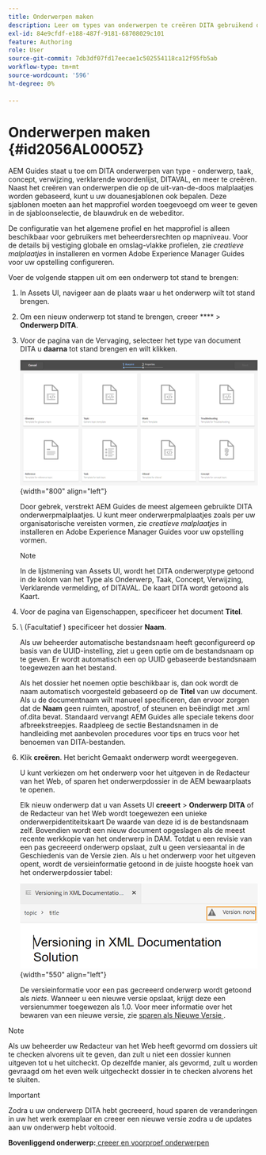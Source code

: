 ```yaml
---
title: Onderwerpen maken
description: Leer om types van onderwerpen te creëren DITA gebruikend douanesjablonen in de Webredacteur van AEM Guides.
exl-id: 84e9cfdf-e188-487f-9181-68708029c101
feature: Authoring
role: User
source-git-commit: 7db3df07fd17eecae1c502554118ca12f95fb5ab
workflow-type: tm+mt
source-wordcount: '596'
ht-degree: 0%

---
```


# Onderwerpen maken {#id2056AL00O5Z}

AEM Guides staat u toe om DITA onderwerpen van type - onderwerp, taak, concept, verwijzing, verklarende woordenlijst, DITAVAL, en meer te creëren. Naast het creëren van onderwerpen die op de uit-van-de-doos malplaatjes worden gebaseerd, kunt u uw douanesjablonen ook bepalen. Deze sjablonen moeten aan het mapprofiel worden toegevoegd om weer te geven in de sjabloonselectie, de blauwdruk en de webeditor.

De configuratie van het algemene profiel en het mapprofiel is alleen beschikbaar voor gebruikers met beheerdersrechten op mapniveau. Voor de details bij vestiging globale en omslag-vlakke profielen, zie *creatieve malplaatjes* in installeren en vormen Adobe Experience Manager Guides voor uw opstelling configureren.

Voer de volgende stappen uit om een onderwerp tot stand te brengen:

1. In Assets UI, navigeer aan de plaats waar u het onderwerp wilt tot stand brengen.

1. Om een nieuw onderwerp tot stand te brengen, creeer **** \> **Onderwerp DITA**.

1. Voor de pagina van de Vervaging, selecteer het type van document DITA u **daarna** tot stand brengen en wilt klikken.

   ![](images/create_dita_topic.png){width="800" align="left"}

   Door gebrek, verstrekt AEM Guides de meest algemeen gebruikte DITA onderwerpmalplaatjes. U kunt meer onderwerpmalplaatjes zoals per uw organisatorische vereisten vormen, zie *creatieve malplaatjes* in installeren en Adobe Experience Manager Guides voor uw opstelling vormen.

   >[!NOTE]
   >
   > In de lijstmening van Assets UI, wordt het DITA onderwerptype getoond in de kolom van het Type als Onderwerp, Taak, Concept, Verwijzing, Verklarende vermelding, of DITAVAL. De kaart DITA wordt getoond als Kaart.

1. Voor de pagina van Eigenschappen, specificeer het document **Titel**.

1. \ (Facultatief \) specificeer het dossier **Naam**.

   Als uw beheerder automatische bestandsnaam heeft geconfigureerd op basis van de UUID-instelling, ziet u geen optie om de bestandsnaam op te geven. Er wordt automatisch een op UUID gebaseerde bestandsnaam toegewezen aan het bestand.

   Als het dossier het noemen optie beschikbaar is, dan ook wordt de naam automatisch voorgesteld gebaseerd op de **Titel** van uw document. Als u de documentnaam wilt manueel specificeren, dan ervoor zorgen dat de **Naam** geen ruimten, apostrof, of steunen en beëindigt met .xml of.dita bevat. Standaard vervangt AEM Guides alle speciale tekens door afbreekstreepjes. Raadpleeg de sectie Bestandsnamen in de handleiding met aanbevolen procedures voor tips en trucs voor het benoemen van DITA-bestanden.

1. Klik **creëren**. Het bericht Gemaakt onderwerp wordt weergegeven.

   U kunt verkiezen om het onderwerp voor het uitgeven in de Redacteur van het Web, of sparen het onderwerpdossier in de AEM bewaarplaats te openen.

   Elk nieuw onderwerp dat u van Assets UI **creeert** \> **Onderwerp DITA** of de Redacteur van het Web wordt toegewezen een unieke onderwerpidentiteitskaart De waarde van deze id is de bestandsnaam zelf. Bovendien wordt een nieuw document opgeslagen als de meest recente werkkopie van het onderwerp in DAM. Totdat u een revisie van een pas gecreeerd onderwerp opslaat, zult u geen versieaantal in de Geschiedenis van de Versie zien. Als u het onderwerp voor het uitgeven opent, wordt de versieinformatie getoond in de juiste hoogste hoek van het onderwerpdossier tabel:

   ![](images/topic-version-none_cs.png){width="550" align="left"}

   De versieinformatie voor een pas gecreeerd onderwerp wordt getoond als *niets*. Wanneer u een nieuwe versie opslaat, krijgt deze een versienummer toegewezen als 1.0. Voor meer informatie over het bewaren van een nieuwe versie, zie [ sparen als Nieuwe Versie ](web-editor-features.md#save-as-new-version-id209ME400GXA).


>[!NOTE]
>
> Als uw beheerder uw Redacteur van het Web heeft gevormd om dossiers uit te checken alvorens uit te geven, dan zult u niet een dossier kunnen uitgeven tot u het uitcheckt. Op dezelfde manier, als gevormd, zult u worden gevraagd om het even welk uitgecheckt dossier in te checken alvorens het te sluiten.

>[!IMPORTANT]
>
> Zodra u uw onderwerp DITA hebt gecreeerd, houd sparen de veranderingen in uw het werk exemplaar en creeer een nieuwe versie zodra u de updates aan uw onderwerp hebt voltooid.

**Bovenliggend onderwerp:**[ creeer en voorproef onderwerpen ](create-preview-topics.md)

